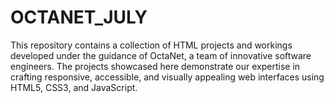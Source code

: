 # OCTANET_JULY
This repository contains a collection of HTML projects and workings developed under the guidance of OctaNet, a team of innovative software engineers. The projects showcased here demonstrate our expertise in crafting responsive, accessible, and visually appealing web interfaces using HTML5, CSS3, and JavaScript.
